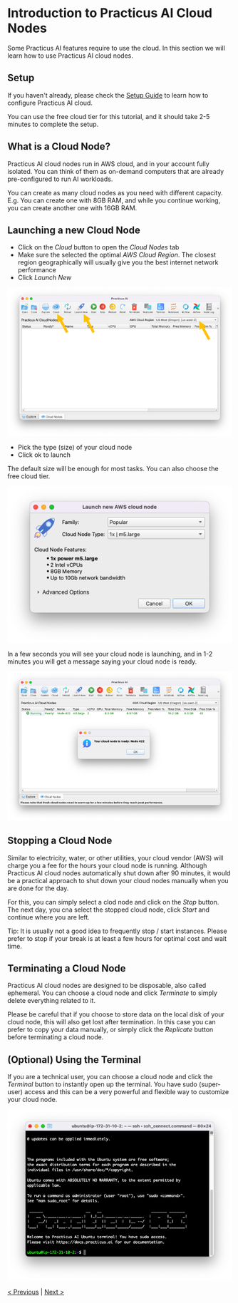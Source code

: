 # Introduction to Practicus AI Cloud Nodes

Some Practicus AI features require to use the cloud. In this section we will learn how to use Practicus AI cloud nodes.

## Setup

If you haven't already, please check the [Setup Guide](../setup-guide.md) to learn how to configure Practicus AI cloud. 

You can use the free cloud tier for this tutorial, and it should take 2-5 minutes to complete the setup.

## What is a Cloud Node?

Practicus AI cloud nodes run in AWS cloud, and in your account fully isolated. You can think of them as on-demand computers that are already pre-configured to run AI workloads.

You can create as many cloud nodes as you need with different capacity. E.g. You can create one with 8GB RAM, and while you continue working, you can create another one with 16GB RAM. 

## Launching a new Cloud Node

- Click on the _Cloud_ button to open the _Cloud Nodes_ tab
- Make sure the selected the optimal _AWS Cloud Region_. The closest region geographically will usually give you the best internet network performance
- Click _Launch New_ 

![](img/cloud-intro/cloud-tab.png)

- Pick the type (size) of your cloud node
- Click ok to launch 

The default size will be enough for most tasks. You can also choose the free cloud tier.

![](img/cloud-intro/launch.png)

In a few seconds you will see your cloud node is launching, and in 1-2 minutes you will get a message saying your cloud node is ready.

![](img/cloud-intro/launch-2.png)

## Stopping a Cloud Node

Similar to electricity, water, or other utilities, your cloud vendor (AWS) will charge you a fee for the hours your cloud node is running. Although Practicus AI cloud nodes automatically shut down after 90 minutes, it would be a practical approach to shut down your cloud nodes manually when you are done for the day.

For this, you can simply select a clod node and click on the _Stop_ button. The next day, you cna select the stopped cloud node, click _Start_ and continue where you are left.

Tip: It is usually not a good idea to frequently stop / start instances. Please prefer to stop if your break is at least a few hours for optimal cost and wait time.

## Terminating a Cloud Node

Practicus AI cloud nodes are designed to be disposable, also called ephemeral. You can choose a cloud node and click _Terminate_ to simply delete everything related to it.

Please be careful that if you choose to store data on the local disk of your cloud node, this will also get lost after termination. In this case you can prefer to copy your data manually, or simply click the _Replicate_ button before terminating a cloud node. 

## (Optional) Using the Terminal

If you are a technical user, you can choose a cloud node and click the _Terminal_ button to instantly open up the terminal. You have sudo (super-user) access and this can be a very powerful and flexible way to customize your cloud node.

![](img/cloud-intro/terminal.png)

[< Previous](data-prep-intro.md) | [Next >](data-prep-intro.md)